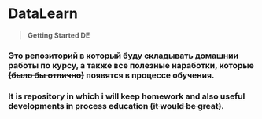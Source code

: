 # DataLearn
> **Getting Started DE**
### Это репозиторий в который буду складывать домашнии работы по курсу, а также все полезные наработки, которые ~~(было бы отлично)~~ появятся в процессе обучения. 
### It is repository in which i will keep homework and also useful developments in process education ~~(it would be great)~~.

